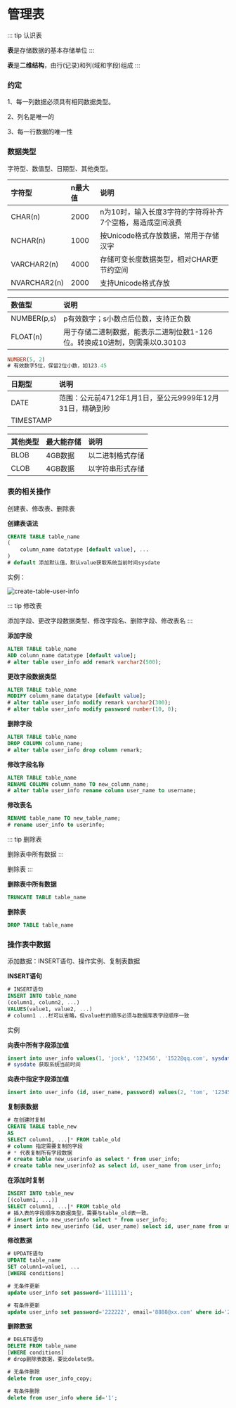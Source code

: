 # 管理表

::: tip 认识表

**表**是存储数据的基本存储单位
:::

**表**是**二维结构**，由行(记录)和列(域和字段)组成
:::

### 约定

1、每一列数据必须具有相同数据类型。

2、列名是唯一的

3、每一行数据的唯一性

### 数据类型

字符型、数值型、日期型、其他类型。

|字符型|n最大值|说明|
|:--|:--|:--|
|CHAR(n)|2000|n为10时，输入长度3字符的字符将补齐7个空格，易造成空间浪费|
|NCHAR(n)|1000|按Unicode格式存放数据，常用于存储汉字|
|VARCHAR2(n)|4000|存储可变长度数据类型，相对CHAR更节约空间|
|NVARCHAR2(n)|2000|支持Unicode格式存放|

|数值型|说明|
|:--|:--|
|NUMBER(p,s)|p有效数字；s小数点后位数，支持正负数|
|FLOAT(n)|用于存储二进制数据，能表示二进制位数1-126位。转换成10进制，则需乘以0.30103|

```sql
NUMBER(5, 2)
# 有效数字5位，保留2位小数，如123.45
```

|日期型|说明|
|:--|:--|
|DATE|范围：公元前4712年1月1日，至公元9999年12月31日，精确到秒|
|TIMESTAMP||

|其他类型|最大能存储|说明|
|:--|:--|:--|
|BLOB|4GB数据|以二进制格式存储|
|CLOB|4GB数据|以字符串形式存储|

### 表的相关操作

创建表、修改表、删除表

**创建表语法**

```sql
CREATE TABLE table_name
(
    column_name datatype [default value], ...
)
# default 添加默认值，默认value获取系统当前时间sysdate
```

实例：

![create-table-user-info](/img/oracle/create-table-user-info.png)

::: tip 修改表

添加字段、更改字段数据类型、修改字段名、删除字段、修改表名
:::

**添加字段**

```sql
ALTER TABLE table_name
ADD column_name datatype [default value];
# alter table user_info add remark varchar2(500);
```

**更改字段数据类型**

```sql
ALTER TABLE table_name
MODIFY column_name datatype [default value];
# alter table user_info modify remark varchar2(300);
# alter table user_info modify password number(10, 0);
```

**删除字段**

```sql
ALTER TABLE table_name
DROP COLUMN column_name;
# alter table user_info drop column remark;
```

**修改字段名称**

```sql
ALTER TABLE table_name
RENAME COLUMN column_name TO new_column_name;
# alter table user_info rename column user_name to username;
```

**修改表名**

```sql
RENAME table_name TO new_table_name;
# rename user_info to userinfo;
```

::: tip 删除表

删除表中所有数据
:::

删除表
:::

**删除表中所有数据**

```sql
TRUNCATE TABLE table_name
```

**删除表**

```sql
DROP TABLE table_name
```

### 操作表中数据

添加数据：INSERT语句、操作实例、复制表数据

**INSERT语句**

```sql
# INSERT语句
INSERT INTO table_name
(column1, column2, ...)
VALUES(value1, value2, ...)
# column1 ...栏可以省略，但value栏的顺序必须与数据库表字段顺序一致
```

实例

**向表中所有字段添加值**

```sql
insert into user_info values(1, 'jock', '123456', '1522@qq.com', sysdate);
# sysdate 获取系统当前时间
```

**向表中指定字段添加值**

```sql
insert into user_info (id, user_name, password) values(2, 'tom', '123456');
```

**复制表数据**

```sql
# 在创建时复制
CREATE TABLE table_new
AS
SELECT column1, ...|* FROM table_old
# column 指定需要复制的字段
# * 代表复制所有字段数据
# create table new_userinfo as select * from user_info;
# create table new_userinfo2 as select id, user_name from user_info;
```

**在添加时复制**

```sql
INSERT INTO table_new
[(column1, ...)]
SELECT column1, ...|* FROM table_old
# 插入表的字段顺序及数据类型，需要与table_old表一致。
# insert into new_userinfo select * from user_info;
# insert into new_userinfo (id, user_name) select id, user_name from user_info;
```

**修改数据**

```sql
# UPDATE语句
UPDATE table_name
SET column1=value1, ... 
[WHERE conditions]
```

```sql
# 无条件更新
update user_info set password='1111111';
```

```sql
# 有条件更新
update user_info set password='222222', email='8888@xx.com' where id='2';
```

**删除数据**

```sql
# DELETE语句
DELETE FROM table_name
[WHERE conditions]
# drop删除表数据，要比delete快。
```

```sql
# 无条件删除
delete from user_info_copy;
```

```sql
# 有条件删除
delete from user_info where id='1';
```